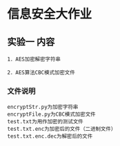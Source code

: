 # 信息安全大作业
## 实验一 内容
    1．AES加密解密字符串

    2．AES算法CBC模式加密文件

### 文件说明
    encryptStr.py为加密字符串
    encryptFile.py为CBC模式加密文件
    test.txt为用作加密的测试文件
    test.txt.enc为加密后的文件（二进制文件）
    test.txt.enc.dec为解密后的文件
